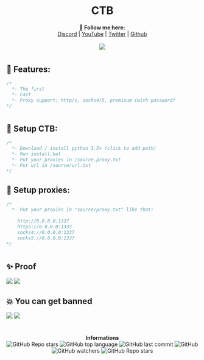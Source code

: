 <h1 align="center">CTB</h1>
<p align="center">
  <b>🖤 Follow me here:</b><br>
  <a href="https://discord.gg/rca">Discord</a> |
  <a href="https://www.youtube.com/channel/UC09GPm24_rdeOXa5KOmhDnw">YouTube</a> |
  <a href="https://twitter.com/its_vichy">Twitter</a> |
  <a href="https://github.com/Its-Vichy">Github</a>
  <br><br>
  <img src="https://steamuserimages-a.akamaihd.net/ugc/939465072079337699/A44A2D24BB987267F26C56440F51A0B468481222/">
</p>

#

## 🐺 Features:
```cs
/*
  *- The first
  *- Fast
  *- Proxy support: http/s, socks4/5, premieum (with password)
*/
```

#

## 🐺 Setup CTB:
```cs
/*
  *- Download / install python 3.5+ (click to add path)
  *- Run install.bat
  *- Put your proxies in /source.proxy.txt
  *- Put url in /source/url.txt
*/
```

## 🐺 Setup proxies:
```cs
/*
  *- Put your proxies in "source/proxy.txt" like that:
  
    http://0.0.0.0:1337
    https://0.0.0.0:1337
    socks4://0.0.0.0:1337
    socks5://0.0.0.0:1337
*/
```

#

## ✨ Proof

<img src='https://media.discordapp.net/attachments/846392605335486477/854769394307432488/3.PNG'>
<img src='https://media.discordapp.net/attachments/850461540377034822/854745199121268817/unknown.png'>

## 💥 You can get banned

<img src='https://media.discordapp.net/attachments/846392605335486477/854769713283989524/ban_clicltune_2.png'>
<img src='https://media.discordapp.net/attachments/846392605335486477/854769720468701214/ban_clicltune_1.png'>

#

<p align="center"> 
    <b>Informations</b><br>
    <img alt="GitHub Repo stars" src="https://img.shields.io/github/stars/Its-Vichy/CTB?style=social">
    <img alt="GitHub top language" src="https://img.shields.io/github/languages/top/Its-Vichy/CTB">
    <img alt="GitHub last commit" src="https://img.shields.io/github/last-commit/Its-Vichy/CTB">
    <img alt="GitHub" src="https://img.shields.io/github/license/Its-Vichy/CTB">
    <img alt="GitHub watchers" src="https://img.shields.io/github/watchers/Its-Vichy/CTB?style=social">
    <img alt="GitHub Repo stars" src="https://img.shields.io/github/stars/Its-Vichy/CTB?style=social">
</p>
